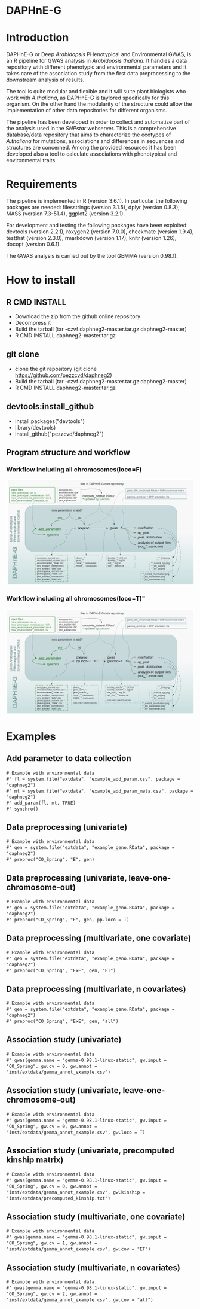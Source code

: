 # DAPHnE-G


# Introduction
DAPHnE-G or Deep *Arabidopsis* PHenotypical and Environmental GWAS, is an R pipeline for GWAS analysis in *Arabidopsis thaliana*. It handles a data repository with different phenotypic and environmental parameters and it takes care of the association study from the first data preprocessing to the downstream analysis of results. 

The tool is quite modular and flexible and it will suite plant biologists who work with *A.thaliana*, as DAPHnE-G is taylored specifically for this organism. On the other hand the modularity of the structure could allow the implementation of other data repositories for different organisms.

The pipeline has been developed in order to collect and automatize part of the analysis used in the *SNPstar* webserver. This is a comprehensive database/data repository that aims to characterize the ecotypes of *A.thaliana* for mutations, associations and differences in sequences and structures are concerned. Among the provided resources it has been developed also a tool to calculate associations with phenotypical and environmental traits.



# Requirements
The pipeline is implemented in R  (version 3.6.1). In particular the following packages are needed: filesstrings (version 3.1.5), dplyr (version 0.8.3), MASS (version 7.3-51.4), ggplot2 (version 3.2.1).

For development and testing the following packages have been exploited: devtools (version 2.2.1), roxygen2 (version 7.0.0), checkmate (version 1.9.4), testthat (version 2.3.0), rmarkdown (version 1.17), knitr (version 1.26), docopt (version 0.6.1).

The GWAS analysis is carried out by the tool GEMMA (version 0.98.1).

# How to install
## R CMD INSTALL
- Download the zip from the github online repository
- Decompress it 
- Build the tarball (tar -czvf daphneg2-master.tar.gz daphneg2-master)
- R CMD INSTALL daphneg2-master.tar.gz

## git clone
- clone the git repository (git clone https://github.com/pezzcvd/daphneg2)
- Build the tarball (tar -czvf daphneg2-master.tar.gz daphneg2-master)
- R CMD INSTALL daphneg2-master.tar.gz

## devtools:install_github
- install.packages("devtools")
- library(devtools)
- install_github("pezzcvd/daphneg2")

## Program structure and workflow

### Workflow including all chromosomes(loco=F)
![workflow](inst/extdata/overview_DAPHNEG_locoF.png)

### Workflow including all chromosomes(loco=T)"
![workflow](inst/extdata/overview_DAPHNEG_locoT.png)


# Examples

## Add parameter to data collection
```{r}
# Example with environmental data
#' fl = system.file("extdata", "example_add_param.csv", package = "daphneg2")
#' mt = system.file("extdata", "example_add_param_meta.csv", package = "daphneg2")
#' add_param(fl, mt, TRUE)
#' synchro()
```

## Data preprocessing (univariate)
```{r}
# Example with environmental data
#' gen = system.file("extdata", "example_geno.RData", package = "daphneg2")
#' preproc("CO_Spring", "E", gen)
```

## Data preprocessing (univariate, leave-one-chromosome-out)
```{r}
# Example with environmental data
#' gen = system.file("extdata", "example_geno.RData", package = "daphneg2")
#' preproc("CO_Spring", "E", gen, pp.loco = T)
```

## Data preprocessing (multivariate, one covariate)
```{r}
# Example with environmental data
#' gen = system.file("extdata", "example_geno.RData", package = "daphneg2")
#' preproc("CO_Spring", "ExE", gen, "ET")
```

## Data preprocessing (multivariate, n covariates)
```{r}
# Example with environmental data
#' gen = system.file("extdata", "example_geno.RData", package = "daphneg2")
#' preproc("CO_Spring", "ExE", gen, "all")
```

## Association study (univariate)
```{r}
# Example with environmental data
#' gwas(gemma.name = "gemma-0.98.1-linux-static", gw.input = "CO_Spring", gw.cv = 0, gw.annot = "inst/extdata/gemma_annot_example.csv")
```

## Association study (univariate, leave-one-chromosome-out)
```{r}
# Example with environmental data
#' gwas(gemma.name = "gemma-0.98.1-linux-static", gw.input = "CO_Spring", gw.cv = 0, gw.annot = "inst/extdata/gemma_annot_example.csv", gw.loco = T)
```

## Association study (univariate, precomputed kinship matrix)
```{r}
# Example with environmental data
#' gwas(gemma.name = "gemma-0.98.1-linux-static", gw.input = "CO_Spring", gw.cv = 0, gw.annot = "inst/extdata/gemma_annot_example.csv", gw.kinship = "inst/extdata/precomputed_kinship.txt")
```

## Association study (multivariate, one covariate)
```{r}
# Example with environmental data
#' gwas(gemma.name = "gemma-0.98.1-linux-static", gw.input = "CO_Spring", gw.cv = 1, gw.annot = "inst/extdata/gemma_annot_example.csv", gw.cov = "ET")
```

## Association study (multivariate, n covariates)
```{r}
# Example with environmental data
#' gwas(gemma.name = "gemma-0.98.1-linux-static", gw.input = "CO_Spring", gw.cv = 2, gw.annot = "inst/extdata/gemma_annot_example.csv", gw.cov = "all")
```
